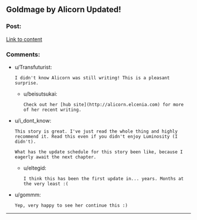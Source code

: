 ## Goldmage by Alicorn Updated!

### Post:

[Link to content](http://goldmage.elcenia.com/book/goldmage11.shtml)

### Comments:

- u/Transfuturist:
  ```
  I didn't know Alicorn was still writing! This is a pleasant surprise.
  ```

  - u/beisutsukai:
    ```
    Check out her [hub site](http://alicorn.elcenia.com) for more of her recent writing.
    ```

- u/i_dont_know:
  ```
  This story is great. I've just read the whole thing and highly recommend it. Read this even if you didn't enjoy Luminosity (I didn't).

  What has the update schedule for this story been like, because I eagerly await the next chapter.
  ```

  - u/eltegid:
    ```
    I think this has been the first update in... years. Months at the very least :(
    ```

- u/gommm:
  ```
  Yep, very happy to see her continue this :)
  ```

---

